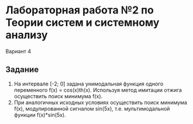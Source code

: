 # Лабораторная работа №2 по Теории систем и системному анализу
Вариант 4
## Задание
1. На интервале [-2; 0] задана унимодальная функция одного переменного f(x) = cos(x)th(x).
   Используя метод имитации отжига осуществить поиск минимума f(x).
2. При аналогичных исходных условиях осуществить поиск минимума f(x), модулированной сигналом
   sin(5x), т.е. мультимодальной функции f(x)*sin(5x).
   
